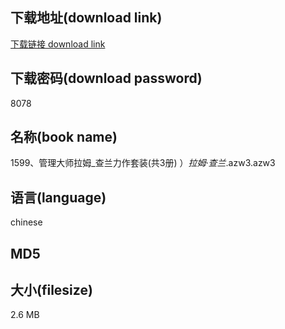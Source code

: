 ## 下载地址(download link)
[下载链接 download link](https://voluble-croquembouche-d321dc.netlify.app/?s=1599%E3%80%81%E7%AE%A1%E7%90%86%E5%A4%A7%E5%B8%88%E6%8B%89%E5%A7%86_%E6%9F%A5%E5%85%B0%E5%8A%9B%E4%BD%9C%E5%A5%97%E8%A3%85%28%E5%85%B13%E5%86%8C%29+%EF%BC%89_%E6%8B%89%E5%A7%86%C2%B7%E6%9F%A5%E5%85%B0_.azw3)

## 下载密码(download password)
8078

## 名称(book name)
1599、管理大师拉姆_查兰力作套装(共3册) ）_拉姆·查兰_.azw3.azw3

## 语言(language)
chinese

## MD5


## 大小(filesize)
2.6 MB

